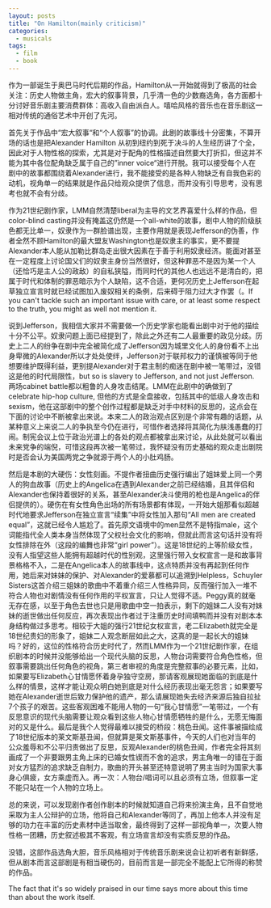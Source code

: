 ```yaml
---
layout: posts
title: "On Hamilton(mainly criticism)"
categories:
  - musicals
tags:
  - film
  - book
---
```

作为一部诞生于奥巴马时代后期的作品，Hamilton从一开始就得到了极高的社会关注：历史人物做主角，宏大的叙事背景，几乎清一色的少数裔选角，各方面都十分讨好音乐剧主要消费群体：高收入自由派白人。嘻哈风格的音乐也在音乐剧这一相对传统的通俗艺术中开创了先河。

首先关于作品中“宏大叙事“和“个人叙事”的协调。此剧的故事线十分密集，不算开场的话也是把Alexander Hamilton 从初到纽约到死于决斗的人生经历讲了个全，因此对于人物性格的探索，尤其是对于配角的性格描述自然要大打折扣，但这并不能为其中各位配角缺乏属于自己的”inner voice“进行开脱。我可以接受每个人在剧中的故事都围绕着Alexander进行，我不能接受的是各种人物缺乏有自我色彩的动机，视角单一的结果就是作品只给观众提供了信息，而并没有引导思考，没有思考也就不会有分歧。

作为21世纪剧作家，LMM自然清楚liberal为主导的文艺界喜爱什么样的作品，但color-blind casting并没有掩盖这仍然是一个all-white的故事，剧中人物的阶级肤色都无比单一，奴隶作为一群脸谱出现，主要作用就是表现Jefferson的伪善，作者全然不顾Hamilton的最大盟友Washington也是奴隶主的事实，更不要提Alexander本人能从加勒比群岛走出很大因素在于善于利用奴隶经济。能面对甚至在一定程度上讨论国父们的奴隶主身份当然很好，但这种罪恶不是因为某一个人（还恰巧是主人公的政敌）的自私狭隘，而同时代的其他人也远远不是清白的，把属于时代和体制的罪恶暗示为个人缺陷，这不合适，更何况历史上Jefferson在起草独立宣言时就已经试图加入废奴相关的条例，后来碍于阻力过大才作罢（。If you can't tackle such an important issue with care, or at least some respect to the truth, you might as well not mention it.

 说到Jefferson，我相信大家并不需要做一个历史学家也能看出剧中对于他的描绘十分不公平。奴隶问题上面已经提到了，除此之外还有二人最重要的政见分歧。历史上二人的纷争在剧中完全被简化成了Jefferson因为城里文化人的身份看不上出身卑微的Alexander所以才处处使绊，Jefferson对于联邦权力的谨慎被等同于他想要维护既得利益，更别提Alexander对于君主制的痴迷在剧中被一笔带过，没错这是他的时代局限性，but so is slavery to Jefferson, and not just Jefferson. 两场cabinet battle都以粗鲁的人身攻击结尾。LMM在此剧中的确做到了celebrate hip-hop culture, 但他的方式是全盘接收，包括其中的低级人身攻击和sexism，他在这部剧中的整个创作过程都是缺乏对手中材料的反思的，这点会在下面的讨论中不断被拿出来说。本来二人的政治观点区别是个非常有趣的话题，从某种意义上来说二人的争执至今仍在进行，可惜作者选择将其简化为肤浅愚蠢的打闹。制宪会议上位于政治光谱上的各处的观点都被拿出来讨论，从此处就可以看出未来党争的端倪，可惜这段再次被一笔带过，我怀疑没有历史基础的观众走出剧院时是否会认为美国两党之争就源于两个人的小肚鸡肠。

然后是本剧的大硬伤：女性刻画。不提作者扭曲历史强行编出了姐妹爱上同一个男人的狗血故事（历史上的Angelica在遇到Alexander之前已经结婚，且其伴侣和Alexander也保持着很好的关系，甚至Alexander决斗使用的枪也是Angelica的伴侣提供的）。硬伤在有女性角色出场的所有场景都有体现，一开始大姐那看似超越时代地要求Jefferson在独立宣言“续集”中将女性加入那句“All men are created equal”，这就已经令人尴尬了。首先原文语境中的men显然不是特指male，这个词能指代全人类本身当然体现了父权社会文化的影响，但就此而言这句话并没有将女性排除在外（这段的编舞也非常“girl power”）。这是18世纪的上等阶级女性，没有人指望这些人能拥有超越时代的性别观，这里强行带入女权宣言一是和故事背景格格不入，二是在Angelica本人的故事线中，这点特质并没有再起到任何作用，她后来对妹妹的保护、对Alexander的爱慕都可以追溯到Helpless，Schuyler Sisters这首介绍三姐妹的歌曲中不着重介绍三人性格异同，反而强行加入一堆不符合人物也对剧情没有任何作用的平权宣言，只让人觉得不适。Peggy真的就毫无存在感，以至于角色去世也只是用歌曲中空一拍表示，剩下的姐妹二人没有对妹妹的逝世做出任何反应，再次表现出作者过于注重历史时间填鸭而并没有对剧本本身结构做过多思考。相较于大姐的强行21世纪女权宣言，老二Elizabeth就完全是18世纪贵妇的形象了，姐妹二人观念断层如此之大，这真的是一起长大的姐妹吗？好的，这位的性格符合历史时代了，然而LMM作为一个21世纪剧作家，在组织剧本的时候并没能够给出一个现代头脑的反思，人物台词需要符合角色性格，但叙事需要跳出任何角色的视角，第三者审视的角度是完整叙事的必要元素，比如，如果要写Elizabeth心甘情愿怀着身孕独守空房，那请客观展现她面临的到底是什么样的情景，这样才能让观众明白她到底是对什么经历表现出毫无怨言；如果要写她在Alexander逝世后致力保护他的遗产，那么请展现她失去经济来源后独自拉扯7个孩子的艰苦。这些客观困难不能用人物的一句“我心甘情愿”一笔带过，一个有反思意识的现代头脑需要让观众看到这些人物心甘情愿牺牲的是什么，无愿无悔面对的又是什么。最后是我个人觉得最难以接受的桥段：桃色丑闻。这件事被描绘成了18世纪版本的莱文斯基丑闻，但就算是莱文斯基事件，今天的人们也对当年的公众羞辱和不公平归责做出了反思，反观Alexander的桃色丑闻，作者完全将其刻画成了一个非要跟男主角上床的已婚女性锲而不舍的追求，男主角唯一的错在于面对女方猛烈的追求缺乏自制力，歌曲的开头甚至还特意说明了男主当时为国家大事身心俱疲，女方乘虚而入。再一次：人物台/唱词可以且必须有立场，但叙事一定不能只站在一个人物的立场上。

总的来说，可以发现剧作者创作剧本的时候就知道自己将来扮演主角，且不自觉地采取为主人公辩护的立场，他将自己和Alexander等同了，再加上他本人并没有足够的功力在丰富的历史素材中适当取舍，最终得到了这样一部视角单一，次要人物性格一团糟，历史叙述极其不客观，有立场宣言却没有实质反思的作品。

没错，这部作品选角大胆，音乐风格相对于传统音乐剧来说会让初听者有新鲜感，但从剧本而言这部剧是有相当硬伤的，目前而言是一部完全不能配上它所得的称赞的作品。

The fact that it's so widely praised in our time says more about this time than about the work itself.
